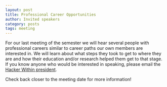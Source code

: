 ```yaml
---
layout: post
title: Professional Career Opportunities
author: Invited speakers
category: posts
tags: meeting
---
```


For our last meeting of the semester we will hear several people with professional careers
similar to career paths our own members are interested in. We will learn about what steps
they took to get to where they are and how their education and/or research helped them
get to that stage. If you know anyone who would be interested in speaking, please email the
[Hacker Within president](mailto:cwagner4@illinois.edu).

Check back closer to the meeting date for more information!
